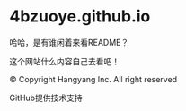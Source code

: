 # 4bzuoye.github.io
哈哈，是有谁闲着来看README？

这个网站什么内容自己去看吧！

© Copyright Hangyang Inc. All right reserved

GitHub提供技术支持
